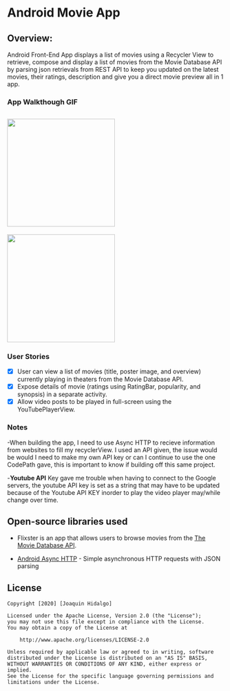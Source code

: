 # Android Movie App

## Overview:
Android Front-End App displays a list of movies using a Recycler View to retrieve, compose and display a list of movies from the Movie Database API by parsing json retrievals from REST API to keep you updated on the latest movies, their ratings, description and give you a direct movie preview all in 1 app.

### App Walkthough GIF
<img src="https://media.giphy.com/media/R10013oG6d4i4FgzJf/giphy.gif" width=250><br>
-
<img src="https://media.giphy.com/media/btsLrzi4gMwUn00hZe/giphy.gif" width=250><br>

### User Stories
- [x] User can view a list of movies (title, poster image, and overview) currently playing in theaters from the Movie Database API.
- [x] Expose details of movie (ratings using RatingBar, popularity, and synopsis) in a separate activity.
- [x] Allow video posts to be played in full-screen using the YouTubePlayerView.

### Notes
-When building the app, I need to use Async HTTP to recieve information from websites to fill my recyclerView. I used an API given, the issue would be would I need to make my own API key or can I continue to use the one CodePath gave, this is important to know if building off this same project.

-**Youtube API** Key gave me trouble when having to connect to the Google servers, the youtube API key is set as a string that may have to be updated because of the Youtube API KEY inorder to play the video player may/while change over time.

## Open-source libraries used
- Flixster is an app that allows users to browse movies from the [The Movie Database API](http://docs.themoviedb.apiary.io/#).

- [Android Async HTTP](https://github.com/codepath/CPAsyncHttpClient) - Simple asynchronous HTTP requests with JSON parsing
 

## License

    Copyright [2020] [Joaquin Hidalgo]

    Licensed under the Apache License, Version 2.0 (the "License");
    you may not use this file except in compliance with the License.
    You may obtain a copy of the License at

        http://www.apache.org/licenses/LICENSE-2.0

    Unless required by applicable law or agreed to in writing, software
    distributed under the License is distributed on an "AS IS" BASIS,
    WITHOUT WARRANTIES OR CONDITIONS OF ANY KIND, either express or implied.
    See the License for the specific language governing permissions and
    limitations under the License.

